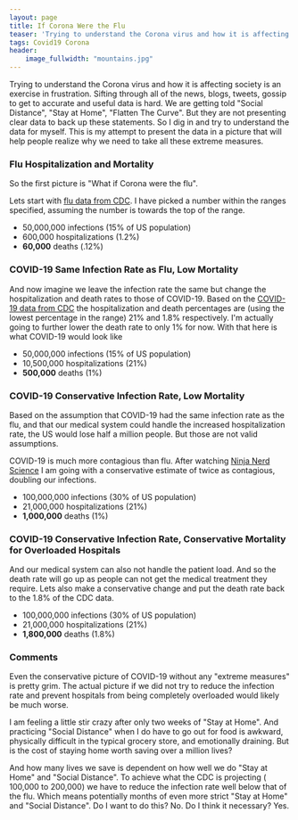 ```yaml
---
layout: page
title: If Corona Were the Flu
teaser: 'Trying to understand the Corona virus and how it is affecting society is an exercise in frustration. Sifting through all of the news, blogs, tweets, gossip to get to accurate and useful data is hard. We are getting told "Social Distance", "Stay at Home", "Flatten The Curve".  But'
tags: Covid19 Corona
header:
    image_fullwidth: "mountains.jpg"
---
```


Trying to understand the Corona virus and how it is affecting society is an exercise in frustration. Sifting through all of the news, blogs, tweets, gossip to get to accurate and useful data is hard. We are getting told "Social Distance", "Stay at Home", "Flatten The Curve".  But they are not presenting clear data to back up these statements.  So I dig in and try to understand the data for myself.  This is my attempt to present the data in a picture that will help people realize why we need to take all these extreme measures.

### Flu Hospitalization and Mortality ###
So the first picture is "What if Corona were the flu".  

Lets start with [flu data from CDC](https://www.cdc.gov/flu/about/burden/preliminary-in-season-estimates.htm).  I have picked a number within the ranges specified, assuming the number is towards the top of the range.

* 50,000,000 infections (15% of US population)
* 600,000 hospitalizations (1.2%)
* **60,000** deaths (.12%)

### COVID-19 Same Infection Rate as Flu, Low Mortality ###
And now imagine we leave the infection rate the same but change the hospitalization and death rates to those of COVID-19.  Based on the [COVID-19 data from CDC](https://www.cdc.gov/mmwr/volumes/69/wr/mm6912e2.htm?s_cid=mm6912e2_w#T1_down) the hospitalization and death percentages are (using the lowest percentage in the range) 21% and 1.8% respectively.  I'm actually going to further lower the death rate to only 1% for now.   With that here is what COVID-19 would look like

* 50,000,000 infections (15% of US population)
* 10,500,000 hospitalizations (21%)
* **500,000** deaths (1%)

### COVID-19 Conservative Infection Rate, Low Mortality ###
Based on the assumption that COVID-19 had the same infection rate as the flu, and that our medical system could handle the increased hospitalization rate, the US would lose half a million people. But those are not valid assumptions. 

COVID-19 is much more contagious than flu.  After watching [Ninja Nerd Science](https://www.youtube.com/watch?v=PWzbArPgo-o) I am going with a conservative estimate of twice as contagious, doubling our infections. 

* 100,000,000 infections (30% of US population)
* 21,000,000 hospitalizations (21%)
* **1,000,000** deaths (1%)

### COVID-19 Conservative Infection Rate, Conservative Mortality for Overloaded Hospitals ###
And our medical system can also not handle the patient load. And so the death rate will go up as people can not get the medical treatment they require. Lets also make a conservative change and put the death rate back to the 1.8% of the CDC data.

* 100,000,000 infections (30% of US population)
* 21,000,000 hospitalizations (21%)
* **1,800,000** deaths (1.8%)

### Comments ###
 Even the conservative picture of COVID-19 without any "extreme measures" is pretty grim. The actual picture if we did not try to reduce the infection rate and prevent hospitals from being completely overloaded would likely be much worse.

 I am feeling a little stir crazy after only two weeks of "Stay at Home". And practicing "Social Distance" when I do have to go out for food is awkward, physically difficult in the typical grocery store, and emotionally draining.  But is the cost of staying home worth saving over a million lives? 

 And how many lives we save is dependent on how well we do "Stay at Home" and "Social Distance".  To achieve what the CDC is projecting ( 100,000 to 200,000) we have to reduce the infection rate well below that of the flu. Which means potentially months of even more strict "Stay at Home" and "Social Distance".  Do I want to do this? No.  Do I think it necessary? Yes.
